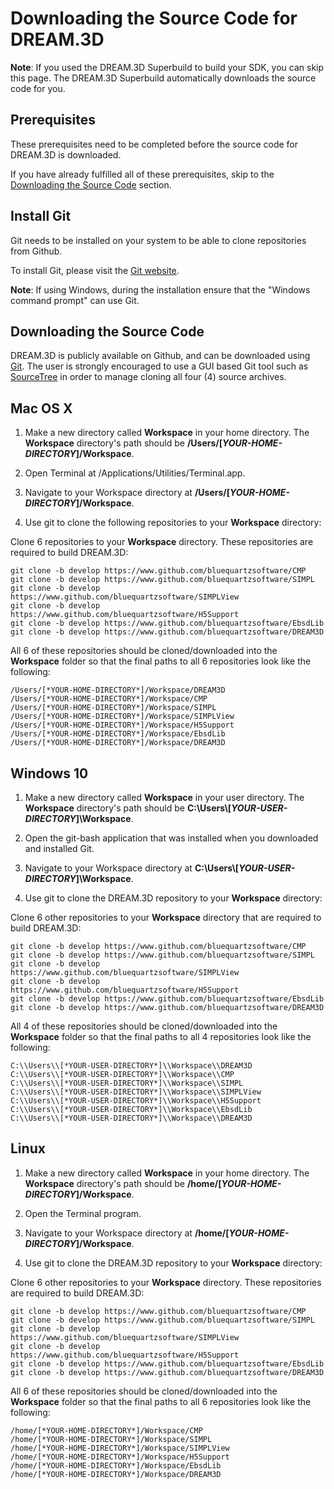 # Downloading the Source Code for DREAM.3D #

**Note**: If you used the DREAM.3D Superbuild to build your SDK, you can skip this page.  The DREAM.3D Superbuild automatically downloads the source code for you.

<a name="prerequisites">

## Prerequisites ##

</a>

These prerequisites need to be completed before the source code for DREAM.3D is downloaded.

If you have already fulfilled all of these prerequisites, skip to the [Downloading the Source Code](#downloading_src_code) section.

## Install Git ##

Git needs to be installed on your system to be able to clone repositories from Github.

To install Git, please visit the [Git website](https://git-scm.com/downloads).

**Note**: If using Windows, during the installation ensure that the "Windows command prompt" can use Git.

<a name="downloading_src_code">

## Downloading the Source Code ##

</a>

DREAM.3D is publicly available on Github, and can be downloaded using [Git](http://www.git-scm.org). The user is strongly encouraged to use a GUI based Git tool such as [SourceTree](http://www.sourcetreeapp.com) in order to manage cloning all four (4) source archives.

## Mac OS X ##

1. Make a new directory called **Workspace** in your home directory.  The **Workspace** directory's path should be **/Users/[*YOUR-HOME-DIRECTORY*]/Workspace**.

2. Open Terminal at /Applications/Utilities/Terminal.app.

3. Navigate to your Workspace directory at **/Users/[*YOUR-HOME-DIRECTORY*]/Workspace**.

4. Use git to clone the following repositories to your **Workspace** directory:

Clone 6 repositories to your **Workspace** directory.  These repositories are required to build DREAM.3D:

    git clone -b develop https://www.github.com/bluequartzsoftware/CMP
    git clone -b develop https://www.github.com/bluequartzsoftware/SIMPL
    git clone -b develop https://www.github.com/bluequartzsoftware/SIMPLView
    git clone -b develop https://www.github.com/bluequartzsoftware/H5Support
    git clone -b develop https://www.github.com/bluequartzsoftware/EbsdLib
    git clone -b develop https://www.github.com/bluequartzsoftware/DREAM3D

All 6 of these repositories should be cloned/downloaded into the **Workspace** folder so that the final paths to all 6 repositories look like the following:

    /Users/[*YOUR-HOME-DIRECTORY*]/Workspace/DREAM3D
    /Users/[*YOUR-HOME-DIRECTORY*]/Workspace/CMP
    /Users/[*YOUR-HOME-DIRECTORY*]/Workspace/SIMPL
    /Users/[*YOUR-HOME-DIRECTORY*]/Workspace/SIMPLView
    /Users/[*YOUR-HOME-DIRECTORY*]/Workspace/H5Support
    /Users/[*YOUR-HOME-DIRECTORY*]/Workspace/EbsdLib
    /Users/[*YOUR-HOME-DIRECTORY*]/Workspace/DREAM3D

## Windows 10 ##

1. Make a new directory called **Workspace** in your user directory.  The **Workspace** directory's path should be **C:\\Users\\[*YOUR-USER-DIRECTORY*]\\Workspace**.

2. Open the git-bash application that was installed when you downloaded and installed Git.

3. Navigate to your Workspace directory at **C:\\Users\\[*YOUR-USER-DIRECTORY*]\\Workspace**.

4. Use git to clone the DREAM.3D repository to your **Workspace** directory:

Clone 6 other repositories to your **Workspace** directory that are required to build DREAM.3D:

    git clone -b develop https://www.github.com/bluequartzsoftware/CMP
    git clone -b develop https://www.github.com/bluequartzsoftware/SIMPL
    git clone -b develop https://www.github.com/bluequartzsoftware/SIMPLView
    git clone -b develop https://www.github.com/bluequartzsoftware/H5Support
    git clone -b develop https://www.github.com/bluequartzsoftware/EbsdLib
    git clone -b develop https://www.github.com/bluequartzsoftware/DREAM3D

All 4 of these repositories should be cloned/downloaded into the **Workspace** folder so that the final paths to all 4 repositories look like the following:

    C:\\Users\\[*YOUR-USER-DIRECTORY*]\\Workspace\\DREAM3D
    C:\\Users\\[*YOUR-USER-DIRECTORY*]\\Workspace\\CMP
    C:\\Users\\[*YOUR-USER-DIRECTORY*]\\Workspace\\SIMPL
    C:\\Users\\[*YOUR-USER-DIRECTORY*]\\Workspace\\SIMPLView
    C:\\Users\\[*YOUR-USER-DIRECTORY*]\\Workspace\\H5Support
    C:\\Users\\[*YOUR-USER-DIRECTORY*]\\Workspace\\EbsdLib
    C:\\Users\\[*YOUR-USER-DIRECTORY*]\\Workspace\\DREAM3D

## Linux ##

1. Make a new directory called **Workspace** in your home directory.  The **Workspace** directory's path should be **/home/[*YOUR-HOME-DIRECTORY*]/Workspace**.

2. Open the Terminal program.

3. Navigate to your Workspace directory at **/home/[*YOUR-HOME-DIRECTORY*]/Workspace**.

4. Use git to clone the DREAM.3D repository to your **Workspace** directory:

Clone 6 other repositories to your **Workspace** directory.  These repositories are required to build DREAM.3D:

    git clone -b develop https://www.github.com/bluequartzsoftware/CMP
    git clone -b develop https://www.github.com/bluequartzsoftware/SIMPL
    git clone -b develop https://www.github.com/bluequartzsoftware/SIMPLView
    git clone -b develop https://www.github.com/bluequartzsoftware/H5Support
    git clone -b develop https://www.github.com/bluequartzsoftware/EbsdLib
    git clone -b develop https://www.github.com/bluequartzsoftware/DREAM3D

All 6 of these repositories should be cloned/downloaded into the **Workspace** folder so that the final paths to all 6 repositories look like the following:

    /home/[*YOUR-HOME-DIRECTORY*]/Workspace/CMP
    /home/[*YOUR-HOME-DIRECTORY*]/Workspace/SIMPL
    /home/[*YOUR-HOME-DIRECTORY*]/Workspace/SIMPLView
    /home/[*YOUR-HOME-DIRECTORY*]/Workspace/H5Support
    /home/[*YOUR-HOME-DIRECTORY*]/Workspace/EbsdLib
    /home/[*YOUR-HOME-DIRECTORY*]/Workspace/DREAM3D
